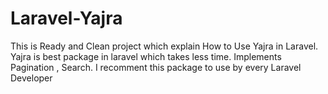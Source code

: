 # Laravel-Yajra
This is Ready and Clean project which explain How to Use Yajra in Laravel. Yajra is best package in laravel which takes less time. Implements Pagination , Search. I recomment this package to use by every Laravel Developer
